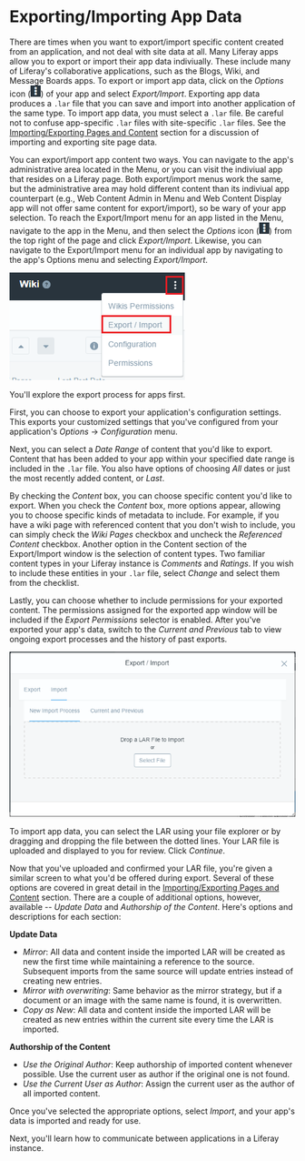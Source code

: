 # Exporting/Importing App Data

There are times when you want to export/import specific content created from an
application, and not deal with site data at all. Many Liferay apps allow you to
export or import their app data indiviually. These include many of Liferay's
collaborative applications, such as the Blogs, Wiki, and Message Boards apps. To
export or import app data, click on the *Options* icon
(![Options](../../../images/icon-options.png)) of your app and select
*Export/Import*. Exporting app data produces a `.lar` file that you can save
and import into another application of the same type. To import app
data, you must select a `.lar` file. Be careful not to confuse app-specific
`.lar` files with site-specific `.lar` files. See the
[Importing/Exporting Pages and Content](/discover/portal/-/knowledge_base/7-0/importing-exporting-pages-and-content)
section for a discussion of importing and exporting site page data.

You can export/import app content two ways. You can navigate to the
app's administrative area located in the Menu, or you can visit the
indiviual app that resides on a Liferay page. Both export/import menus work
the same, but the administrative area may hold different content than its indiviual
app counterpart (e.g., Web Content Admin in Menu and Web Content Display app
will not offer same content for export/import), so be wary of your app
selection. To reach the Export/Import menu for an app listed in the Menu,
navigate to the app in the Menu, and then select the *Options* icon
(![Options](../../../images/icon-options.png)) from the top right of the page
and click *Export/Import*. Likewise, you can navigate to the Export/Import menu
for an individual app by navigating to the app's Options menu and selecting
*Export/Import*.

![Figure 1: You can access the *Export/Import* feature for an app by selecting its Options menu.](../../../images/portlet-export-import-feature.png)

You'll explore the export process for apps first.

First, you can choose to export your application's configuration settings. This
exports your customized settings that you've configured from your application's
*Options* &rarr; *Configuration* menu.

Next, you can select a *Date Range* of content that you'd like to export.
Content that has been added to your app within your specified date range is
included in the `.lar` file. You also have options of choosing *All* dates or
just the most recently added content, or *Last*.

By checking the *Content* box, you can choose specific content you'd like to
export. When you check the *Content* box, more options appear, allowing you to
choose specific kinds of metadata to include. For example, if you have a wiki
page with referenced content that you don't wish to include, you can simply
check the *Wiki Pages* checkbox and uncheck the *Referenced Content* checkbox.
Another option in the Content section of the Export/Import window is the
selection of content types. Two familiar content types in your Liferay instance
is *Comments* and *Ratings*. If you wish to include these entities in your
`.lar` file, select *Change* and select them from the checklist.

Lastly, you can choose whether to include permissions for your exported content.
The permissions assigned for the exported app window will be included if the
*Export Permissions* selector is enabled. After you've exported your app's data,
switch to the *Current and Previous* tab to view ongoing export processes and
the history of past exports.

![Figure 2: When importing app data, you can choose a LAR file using the file explorer or drag and drop the file between the dotted lines.](../../../images/import-menu.png)

To import app data, you can select the LAR using your file explorer or by
dragging and dropping the file between the dotted lines. Your LAR file is
uploaded and displayed to you for review. Click *Continue*.

Now that you've uploaded and confirmed your LAR file, you're given a similar
screen to what you'd be offered during export. Several of these options are
covered in great detail in the
[Importing/Exporting Pages and Content](/discover/portal/-/knowledge_base/7-0/importing-exporting-pages-and-content)
section. There are a couple of additional options, however, available -- *Update
Data* and *Authorship of the Content*. Here's options and descriptions for each
section:

**Update Data**

* *Mirror*: All data and content inside the imported LAR will be created as new
the first time while maintaining a reference to the source. Subsequent imports
from the same source will update entries instead of creating new entries.
* *Mirror with overwriting*: Same behavior as the mirror strategy, but if a
document or an image with the same name is found, it is overwritten.
* *Copy as New*: All data and content inside the imported LAR will be created as
new entries within the current site every time the LAR is imported.

**Authorship of the Content**

* *Use the Original Author*: Keep authorship of imported content whenever
possible. Use the current user as author if the original one is not found.
* *Use the Current User as Author*: Assign the current user as the author of all
imported content.

Once you've selected the appropriate options, select *Import*, and your
app's data is imported and ready for use.

Next, you'll learn how to communicate between applications in a Liferay
instance.
